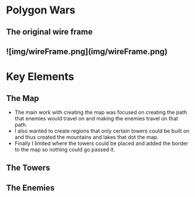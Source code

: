 <h1>Polygon Wars</h1>


<h2>The original wire frame<h2>
![img/wireFrame.png](img/wireFrame.png)

<h1> Key Elements</h1>
  <h2>The Map</h2>
  <ul>
    <li>The main work with creating the map was focused on creating the path that enemies would travel on and making the enemies travel on that path.</li>
    <li>I also wanted to create regions that only certain towers could be built on and thus created the mountains and lakes that dot the map.</li>
    <li>Finally I limited where the towers could be placed and added the border to the map so nothing could go passed it.  </li>
  </ul>
  <h2>The Towers </h2>
  <h2>The Enemies </h2>
